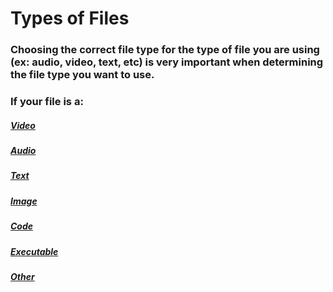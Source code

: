 # Types of Files

### Choosing the correct file type for the type of file you are using (ex: audio, video, text, etc) is very important when determining the file type you want to use.

### If your file is a:

##### [Video](https://github.com/jacobrapp99/Final-Project-1600/blob/main/Video1.md)
##### [Audio](https://github.com/jacobrapp99/Final-Project-1600/blob/main/Audio1.md)
##### [Text](https://github.com/jacobrapp99/Final-Project-1600/blob/main/Text1.md)
##### [Image](https://github.com/jacobrapp99/Final-Project-1600/blob/main/Image1.md)
##### [Code](https://github.com/jacobrapp99/Final-Project-1600/blob/main/Code1.md)
##### [Executable](https://github.com/jacobrapp99/Final-Project-1600/blob/main/Executable1.md)
##### [Other](https://github.com/jacobrapp99/Final-Project-1600/blob/main/Other1.md)

